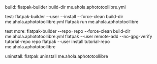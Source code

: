 build:
flatpak-builder build-dir me.ahola.aphototoollibre.yml

test:
flatpak-builder --user --install --force-clean build-dir me.ahola.aphototoollibre.yml
flatpak run me.ahola.aphototoollibre

test more:
flatpak-builder --repo=repo --force-clean build-dir me.ahola.aphototoollibre.yml
flatpak --user remote-add --no-gpg-verify tutorial-repo repo
flatpak --user install tutorial-repo me.ahola.aphototoollibre

uninstall:
flatpak uninstall me.ahola.aphototoollibre

